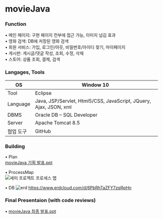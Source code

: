 # movieJava
### Function  
• 메인 페이지: 구현 페이지 전부에 접근 가능, 이미지 넘김 효과  
• 영화 검색: DB에 저장된 영화 검색  
• 회원 서비스: 가입, 로그인/아웃, 비밀번호/아이디 찾기, 마이페이지  
• 게시판: 게시글/댓글 작성, 조회, 수정, 삭제  
• 스토어: 상품 조회, 결제, 검색  

### Langages, Tools
| OS         | Window 10 |
| ---------- | ------------- |
| Tool       | Eclipse |
| Language      | Java, JSP/Servlet, Html5/CSS, JavaScript, JQuery, Ajax, JSON, xml  |
| DBMS      | Oracle DB – SQL Developer  |
| Server     | Apache Tomcat 8.5  |
| 협업 도구        | GitHub  |  

### Building
• Plan  
[movieJava 기획 발표.ppt](https://drive.google.com/file/d/1HW86P7mkngrS-lr7Azy7PHmVwqJi44QL/view?usp=sharing)

• ProcessMap  
![세미 프로젝트 프로세스 맵](https://user-images.githubusercontent.com/77658506/119333528-ecf4a500-bcc4-11eb-94f9-1a5271bead02.png)

• DB
![erd](https://user-images.githubusercontent.com/77658506/119333809-465cd400-bcc5-11eb-9b17-d31d8d638eb0.png)
https://www.erdcloud.com/d/6PbRhTaZFY7zqRpHn

### Final Presentaion (with code reviews)  
• [movieJava 최종 발표.ppt](https://drive.google.com/file/d/1Dn88Vzv1l2jW0CXb3y5rjhFtiyMrZwDd/view?usp=sharing)
